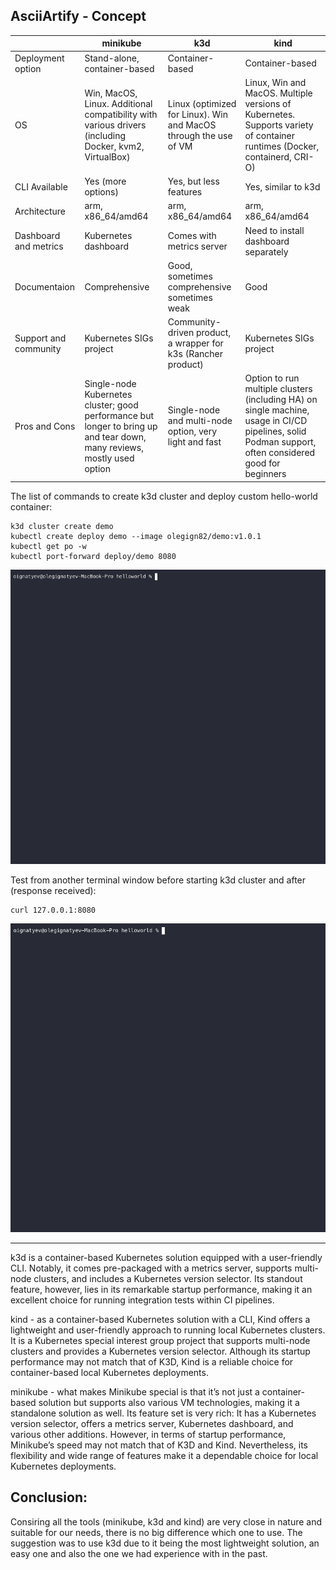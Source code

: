 AsciiArtify - Concept
---


|                                     | minikube                                                          | k3d                                                                 | kind                                                                                 |
|-------------------------------------|-------------------------------------------------------------------|---------------------------------------------------------------------|--------------------------------------------------------------------------------------|
| Deployment option                   | Stand-alone, container-based                                      | Container-based                                                     | Container-based                                                                      |
| OS                                  | Win, MacOS, Linux. Additional compatibility with various drivers (including Docker, kvm2,	VirtualBox)   | Linux (optimized for Linux). Win and MacOS through the use of VM    | Linux, Win and MacOS. Multiple versions of Kubernetes. Supports variety of container runtimes (Docker, containerd, CRI-O)|
| CLI Available                       | Yes (more options)                                                | Yes, but less features                                              | Yes, similar to k3d                                                                  |
| Architecture                        | arm, x86_64/amd64                                                 | arm, x86_64/amd64                                                   | arm, x86_64/amd64                                                                    |
| Dashboard and metrics               | Kubernetes dashboard                                              | Comes with metrics server                                           | Need to install dashboard separately                                                 |
| Documentaion                        | Comprehensive                                                     | Good, sometimes comprehensive sometimes weak                        | Good                                                                                 |
| Support and community               | Kubernetes SIGs project                                           | Community-driven product, a wrapper for k3s (Rancher product)       | Kubernetes SIGs project                           |
| Pros and Cons                       | Single-node Kubernetes cluster; good performance but longer to bring up and tear down, many reviews, mostly used option         | Single-node and multi-node option, very light and fast | Option to run multiple clusters (including HA) on single machine, usage in CI/CD pipelines, solid Podman support, often considered good for beginners               |



The list of commands to create k3d cluster and deploy custom hello-world container:

```
k3d cluster create demo
kubectl create deploy demo --image olegign82/demo:v1.0.1
kubectl get po -w
kubectl port-forward deploy/demo 8080
```

![Image](../.data/demo.gif)


Test from another terminal window before starting k3d cluster and after (response received):

```
curl 127.0.0.1:8080
```

![Image](../.data/demo1.gif)

---
k3d is a container-based Kubernetes solution equipped with a user-friendly CLI. Notably, it comes pre-packaged with a metrics server, supports multi-node clusters, and includes a Kubernetes version selector. Its standout feature, however, lies in its remarkable startup performance, making it an excellent choice for running integration tests within CI pipelines.

kind - as a container-based Kubernetes solution with a CLI, Kind offers a lightweight and user-friendly approach to running local Kubernetes clusters. It is a Kubernetes special interest group project that supports multi-node clusters and provides a Kubernetes version selector. Although its startup performance may not match that of K3D, Kind is a reliable choice for container-based local Kubernetes deployments.

minikube - what makes Minikube special is that it’s not just a container-based solution but supports also various VM technologies, making it a standalone solution as well. Its feature set is very rich: It has a Kubernetes version selector, offers a metrics server, Kubernetes dashboard, and various other additions. However, in terms of startup performance, Minikube’s speed may not match that of K3D and Kind. Nevertheless, its flexibility and wide range of features make it a dependable choice for local Kubernetes deployments.


**Conclusion:**
---

Consiring all the tools (minikube, k3d and kind) are very close in nature and suitable for our needs, there is no big difference which one to use.
The suggestion was to use k3d due to it being the most lightweight solution, an easy one and also the one we had experience with in the past.
